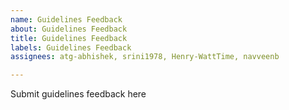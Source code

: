 ```yaml
---
name: Guidelines Feedback
about: Guidelines Feedback
title: Guidelines Feedback
labels: Guidelines Feedback
assignees: atg-abhishek, srini1978, Henry-WattTime, navveenb

---
```


Submit guidelines feedback here
